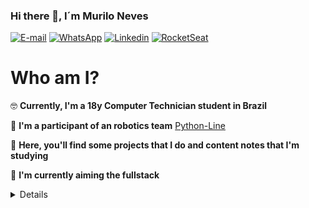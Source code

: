 ### Hi there 👋, I´m Murilo Neves

[![E-mail](http://img.shields.io/badge/Gmail-800BEE?logo=gmail&style=for-the-badge&logoColor=white)](mailto::murilodesouzaneves@gmail.com)
[![WhatsApp](https://img.shields.io/badge/WhatsApp-800BEE?logo=whatsapp&style=for-the-badge&logoColor=white)](https://api.whatsapp.com/send?1=pt_BR&phone=5543988083996)
[![Linkedin](https://img.shields.io/badge/Linkedin-800BEE?logo=linkedin&style=for-the-badge&logoColor=white)](https://www.linkedin.com/in/murilo-souza-5b672a1a0/)
[![RocketSeat](https://img.shields.io/badge/RocketSeat-800BEE?logo=Apache-RocketMQ&style=for-the-badge&logoColor=white)](https://app.rocketseat.com.br/me/murilo-neves-08720)

# Who am I?

:nerd_face: **Currently, I'm a 18y Computer Technician student in Brazil**  

:robot: **I'm a participant of an robotics team** [Python-Line](https://github.com/Python-Line)

:bookmark_tabs: **Here, you'll find some projects that I do and content notes that I'm studying** 

:seedling: **I'm currently aiming the fullstack**

<details>
<ul>
    👩‍💻I have experience with:
    <li><img src="https://img.shields.io/badge/HTML5-800BEE?logo=HTML5&style=for-the-badge&logoColor=white"/></li>
    <li><img src="https://img.shields.io/badge/CSS3-800BEE?logo=CSS3&style=for-the-badge&logoColor=white"/></li>
    <li><img src="https://img.shields.io/badge/JavaScript-800BEE?logo=Javascript&style=for-the-badge&logoColor=white"/></li>
    <li><img src="https://img.shields.io/badge/Typescript-800BEE?logo=Typescript&style=for-the-badge&logoColor=white"/></li>
    <li><img src="https://img.shields.io/badge/ReactJS-800BEE?logo=React&style=for-the-badge&logoColor=white"/></li>
    <li><img src="https://img.shields.io/badge/NodeJS-800BEE?logo=Node.JS&style=for-the-badge&logoColor=white"/></li>
    <li><img src="https://img.shields.io/badge/React Native-800BEE?logo=React&style=for-the-badge&logoColor=white"/></li>
</ul>

<ul>
    📚I'm studying: 
    <li><img src="https://img.shields.io/badge/NEXTJS-800BEE?style=for-the-badge&logoColor=white%22"/></li>
    <li><img src="https://img.shields.io/badge/DOCKER-800BEE?logo=docker&style=for-the-badge&logoColor=white"/></li>
    <li><img src="https://img.shields.io/badge/Postgresql-800BEE?logo=POSTGRESql&style=for-the-badge&logoColor=white"/></li>
</ul>
    
<img align="center" src="https://github-profile-trophy.vercel.app/?username=muNeves3" alt="Trophies" />
</details>

